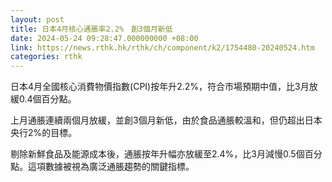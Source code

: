 ```yaml
---
layout: post
title: 日本4月核心通脹率2.2%　創3個月新低
date: 2024-05-24 09:28:47.000000000 +08:00
link: https://news.rthk.hk/rthk/ch/component/k2/1754480-20240524.htm
categories: rthk
---
```


日本4月全國核心消費物價指數(CPI)按年升2.2%，符合市場預期中值，比3月放緩0.4個百分點。

上月通脹連續兩個月放緩，並創3個月新低，由於食品通脹較溫和，但仍超出日本央行2%的目標。

剔除新鮮食品及能源成本後，通脹按年升幅亦放緩至2.4%，比3月減慢0.5個百分點。這項數據被視為廣泛通脹趨勢的關鍵指標。
